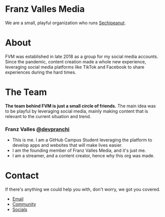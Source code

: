 # Franz Valles Media
We are a small, playful organization who runs [Sechipeanut](https://sechipeanut.me).

# About
FVM was established in late 2018 as a group for my social media accounts. Since the pandemic, content creation made a whole new experience, leveraging social media platforms like TikTok and Facebook to share experiences during the hard times.

# The Team
**The team behind FVM is just a small circle of friends.** The main idea was to be playful by leveraging social media, mainly making content that is relevant to the current situation and trend.

### Franz Valles [@devpranchi](https://github.com/devpranchi)
- This is me. I am a GitHub Campus Student leveraging the platform to develop apps and websites that will make lives easier.
- I am the founding member of Franz Valles Media, and it's just me.
- I am a streamer, and a content creator, hence why this org was made.

# Contact
If there's anything we could help you with, don't worry, we got you covered. 

- [Email](mailto:hi@sechi.live)
- [Community](https://discord.sechi.live)
- [Socials](https://linktr.ee/sechi)
